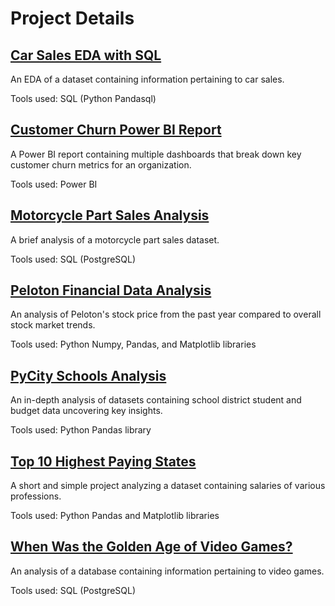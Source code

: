 # Project Details

## [Car Sales EDA with SQL](https://github.com/thomascowart/Portfolio_Projects/blob/main/CarSalesEDA.ipynb)
An EDA of a dataset containing information pertaining to car sales.

Tools used: SQL (Python Pandasql)

## [Customer Churn Power BI Report](https://app.powerbi.com/view?r=eyJrIjoiMTlkOTQ3MmYtMTQ2ZS00NmUyLTgzZTUtMTEyOTVhZDVhMGZjIiwidCI6Ijc2YTZhZmY0LWEwNDYtNGUxZS04Nzk3LTFiMjhiM2Y1YmRiOSIsImMiOjZ9)
A Power BI report containing multiple dashboards that break down key customer churn metrics for an organization.

Tools used: Power BI

## [Motorcycle Part Sales Analysis](https://github.com/thomascowart/Portfolio_Projects/blob/main/MotorcyclePartSales.ipynb)
A brief analysis of a motorcycle part sales dataset.

Tools used: SQL (PostgreSQL)

## [Peloton Financial Data Analysis](https://github.com/thomascowart/Portfolio_Projects/blob/main/PelotonFinancialDataAnalysis.ipynb)
An analysis of Peloton's stock price from the past year compared to overall stock market trends.

Tools used: Python Numpy, Pandas, and Matplotlib libraries

## [PyCity Schools Analysis](https://github.com/thomascowart/Portfolio_Projects/blob/main/PyCitySchoolsAnalysis.ipynb)
An in-depth analysis of datasets containing school district student and budget data uncovering key insights.

Tools used: Python Pandas library

## [Top 10 Highest Paying States](https://github.com/thomascowart/Portfolio_Projects/blob/main/Top10HighestPayingStates.ipynb)
A short and simple project analyzing a dataset containing salaries of various professions.

Tools used: Python Pandas and Matplotlib libraries

## [When Was the Golden Age of Video Games?](https://github.com/thomascowart/Portfolio_Projects/blob/main/GoldenAgeofVideoGames.ipynb)
An analysis of a database containing information pertaining to video games.

Tools used: SQL (PostgreSQL)
